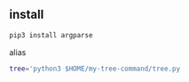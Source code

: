 
## install 
```sh
pip3 install argparse
```
alias
```sh
tree='python3 $HOME/my-tree-command/tree.py
```
